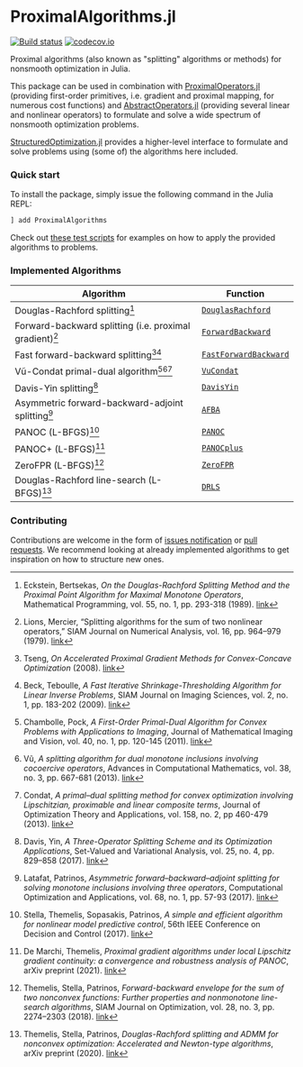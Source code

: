 # ProximalAlgorithms.jl

[![Build status](https://github.com/JuliaFirstOrder/ProximalAlgorithms.jl/workflows/CI/badge.svg)](https://github.com/JuliaFirstOrder/ProximalAlgorithms.jl/actions?query=workflow%3ACI)
[![codecov.io](http://codecov.io/github/JuliaFirstOrder/ProximalAlgorithms.jl/coverage.svg?branch=master)](http://codecov.io/github/JuliaFirstOrderProximalAlgorithms.jl?branch=master)

Proximal algorithms (also known as "splitting" algorithms or methods) for nonsmooth optimization in Julia.

This package can be used in combination with [ProximalOperators.jl](https://github.com/JuliaFirstOrder/ProximalOperators.jl) (providing first-order primitives, i.e. gradient and proximal mapping, for numerous cost functions) and [AbstractOperators.jl](https://github.com/kul-forbes/AbstractOperators.jl) (providing several linear and nonlinear operators) to formulate and solve a wide spectrum of nonsmooth optimization problems.

[StructuredOptimization.jl](https://github.com/JuliaFirstOrder/StructuredOptimization.jl) provides a higher-level interface to formulate and solve problems using (some of) the algorithms here included.

### Quick start

To install the package, simply issue the following command in the Julia REPL:

```julia
] add ProximalAlgorithms
```

Check out [these test scripts](test/problems) for examples on how to apply
the provided algorithms to problems.

### Implemented Algorithms

Algorithm                             | Function      
--------------------------------------|---------------
Douglas-Rachford splitting[^eckstein_1989] | [`DouglasRachford`](src/algorithms/douglas_rachford.jl)
Forward-backward splitting (i.e. proximal gradient)[^lions_mercier_1979] | [`ForwardBackward`](src/algorithms/forward_backward.jl)
Fast forward-backward splitting[^tseng_2008][^beck_2009] | [`FastForwardBackward`](src/algorithms/forward_backward.jl)
Vũ-Condat primal-dual algorithm[^chambolle_2011][^vu_2013][^condat_2013] | [`VuCondat`](src/algorithms/primal_dual.jl)
Davis-Yin splitting[^davis_2017] | [`DavisYin`](src/algorithms/davis_yin.jl)
Asymmetric forward-backward-adjoint splitting[^latafat_2017] | [`AFBA`](src/algorithms/primal_dual.jl)
PANOC (L-BFGS)[^stella_2017] | [`PANOC`](src/algorithms/panoc.jl)
PANOC+ (L-BFGS)[^demarchi_2021] | [`PANOCplus`](src/algorithms/panocplus.jl)
ZeroFPR (L-BFGS)[^themelis_2018] | [`ZeroFPR`](src/algorithms/zerofpr.jl)
Douglas-Rachford line-search (L-BFGS)[^themelis_2020] | [`DRLS`](src/algorithms/drls.jl)

### Contributing

Contributions are welcome in the form of [issues notification](https://github.com/JuliaFirstOrder/ProximalAlgorithms.jl/issues) or [pull requests](https://github.com/JuliaFirstOrder/ProximalAlgorithms.jl/pulls). We recommend looking at already implemented algorithms to get inspiration on how to structure new ones.

[^lions_mercier_1979]: Lions, Mercier, “Splitting algorithms for the sum of two nonlinear operators,” SIAM Journal on Numerical Analysis, vol. 16, pp. 964–979 (1979). [link](https://epubs.siam.org/doi/abs/10.1137/0716071)

[^eckstein_1989]: Eckstein, Bertsekas, *On the Douglas-Rachford Splitting Method and the Proximal Point Algorithm for Maximal Monotone Operators*, Mathematical Programming, vol. 55, no. 1, pp. 293-318 (1989). [link](https://link.springer.com/article/10.1007/BF01581204)

[^tseng_2008]: Tseng, *On Accelerated Proximal Gradient Methods for Convex-Concave Optimization* (2008). [link](http://www.mit.edu/~dimitrib/PTseng/papers/apgm.pdf)

[^beck_2009]: Beck, Teboulle, *A Fast Iterative Shrinkage-Thresholding Algorithm for Linear Inverse Problems*, SIAM Journal on Imaging Sciences, vol. 2, no. 1, pp. 183-202 (2009). [link](http://epubs.siam.org/doi/abs/10.1137/080716542)

[^chambolle_2011]: Chambolle, Pock, *A First-Order Primal-Dual Algorithm for Convex Problems with Applications to Imaging*, Journal of Mathematical Imaging and Vision, vol. 40, no. 1, pp. 120-145 (2011). [link](https://link.springer.com/article/10.1007/s10851-010-0251-1)

[^boyd_2011]: Boyd, Parikh, Chu, Peleato, Eckstein, *Distributed Optimization and Statistical Learning via the Alternating Direction Method of Multipliers*, Foundations and Trends in Machine Learning, vol. 3, no. 1, pp. 1-122 (2011). [link](http://www.nowpublishers.com/article/Details/MAL-016)

[^vu_2013]: Vũ, *A splitting algorithm for dual monotone inclusions involving cocoercive operators*, Advances in Computational Mathematics, vol. 38, no. 3, pp. 667-681 (2013). [link](https://link.springer.com/article/10.1007/s10444-011-9254-8)

[^condat_2013]: Condat, *A primal–dual splitting method for convex optimization involving Lipschitzian, proximable and linear composite terms*, Journal of Optimization Theory and Applications, vol. 158, no. 2, pp 460-479 (2013). [link](https://link.springer.com/article/10.1007/s10957-012-0245-9)

[^parikh_2014]: Parikh, Boyd, *Proximal Algorithms*, Foundations and Trends in Optimization, vol. 1, no. 3, pp. 127-239 (2014). [link](http://www.nowpublishers.com/article/Details/OPT-003)

[^davis_2017]: Davis, Yin, *A Three-Operator Splitting Scheme and its Optimization Applications*, Set-Valued and Variational Analysis, vol. 25, no. 4, pp. 829–858 (2017). [link](https://link.springer.com/article/10.1007/s11228-017-0421-z)

[^latafat_2017]: Latafat, Patrinos, *Asymmetric forward–backward–adjoint splitting for solving monotone inclusions involving three operators*, Computational Optimization and Applications, vol. 68, no. 1, pp. 57-93 (2017). [link](https://link.springer.com/article/10.1007/s10589-017-9909-6)

[^stella_2017]: Stella, Themelis, Sopasakis, Patrinos, *A simple and efficient algorithm for nonlinear model predictive control*, 56th IEEE Conference on Decision and Control (2017). [link](https://doi.org/10.1109/CDC.2017.8263933)

[^themelis_2018]: Themelis, Stella, Patrinos, *Forward-backward envelope for the sum of two nonconvex functions: Further properties and nonmonotone line-search algorithms*, SIAM Journal on Optimization, vol. 28, no. 3, pp. 2274–2303 (2018). [link](https://epubs.siam.org/doi/10.1137/16M1080240)

[^themelis_2020]: Themelis, Stella, Patrinos, *Douglas-Rachford splitting and ADMM for nonconvex optimization: Accelerated and Newton-type algorithms*, arXiv preprint (2020). [link](https://arxiv.org/abs/2005.10230)

[^demarchi_2021]: De Marchi, Themelis, *Proximal gradient algorithms under local Lipschitz gradient continuity: a convergence and robustness analysis of PANOC*, arXiv preprint (2021). [link](https://arxiv.org/abs/2112.13000)
